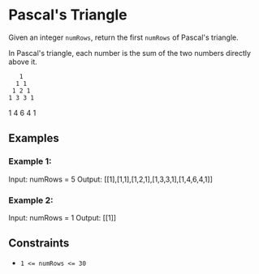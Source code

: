 
# Pascal's Triangle

Given an integer `numRows`, return the first `numRows` of Pascal's triangle.

In Pascal's triangle, each number is the sum of the two numbers directly above it.

       1
      1 1
     1 2 1
    1 3 3 1
   1 4 6 4 1


## Examples

### Example 1:
Input: numRows = 5
Output:
[[1],[1,1],[1,2,1],[1,3,3,1],[1,4,6,4,1]]

### Example 2:
Input: numRows = 1
Output: [[1]]

## Constraints

- `1 <= numRows <= 30`
